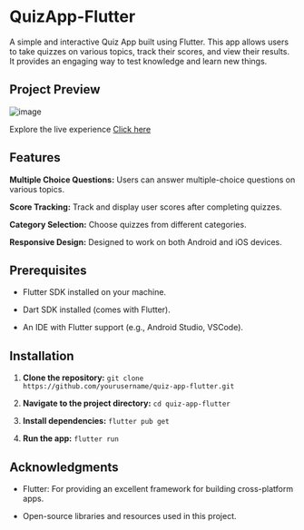 # QuizApp-Flutter

A simple and interactive Quiz App built using Flutter. This app allows users to take quizzes on various topics, track their scores, and view their results. It provides an engaging way to test knowledge and learn new things.

## Project Preview

![image](https://github.com/user-attachments/assets/0607a7d5-ffe9-4e6d-8099-95550037874f)



Explore the live experience [Click here](https://quiz-app-flutter.netlify.app)

## Features

**Multiple Choice Questions:** Users can answer multiple-choice questions on various topics.

**Score Tracking:** Track and display user scores after completing quizzes.

**Category Selection:** Choose quizzes from different categories.

**Responsive Design:** Designed to work on both Android and iOS devices.

## Prerequisites

- Flutter SDK installed on your machine.
  
- Dart SDK installed (comes with Flutter).
  
- An IDE with Flutter support (e.g., Android Studio, VSCode).

## Installation

1. **Clone the repository:** `git clone https://github.com/yourusername/quiz-app-flutter.git`
   
2. **Navigate to the project directory:** `cd quiz-app-flutter`
   
3. **Install dependencies:** `flutter pub get`
   
4. **Run the app:** `flutter run`

## Acknowledgments

- Flutter: For providing an excellent framework for building cross-platform apps.
  
- Open-source libraries and resources used in this project.

